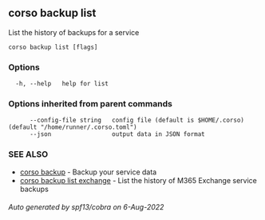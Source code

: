 ## corso backup list

List the history of backups for a service

```
corso backup list [flags]
```

### Options

```
  -h, --help   help for list
```

### Options inherited from parent commands

```
      --config-file string   config file (default is $HOME/.corso) (default "/home/runner/.corso.toml")
      --json                 output data in JSON format
```

### SEE ALSO

* [corso backup](corso_backup.md)	 - Backup your service data
* [corso backup list exchange](corso_backup_list_exchange.md)	 - List the history of M365 Exchange service backups

###### Auto generated by spf13/cobra on 6-Aug-2022
